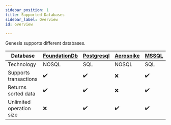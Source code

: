 ```yaml
---
sidebar_position: 1 
title: Supported Databases 
sidebar_label: Overview 
id: overview

---
```


Genesis supports different databases.


| Database                 | [FoundationDb](../foundationdb) | [Postgresql](../postgresql) | [Aerospike](../aerospike) | [MSSQL](../mssql) |
|--------------------------|---------------------------------|-----------------------------|---------------------------|---------------------------|
| Technology               | NOSQL                           | SQL                         | NOSQL                     | SQL                     |
| Supports transactions    | ✔️                              | ✔️                          | ❌                         | ✔️                        |
| Returns sorted data      | ✔️                              | ✔️                          | ❌                         | ✔️                        |
| Unlimited operation size | ❌                               | ✔️                          | ✔️                        | ✔️                        |
